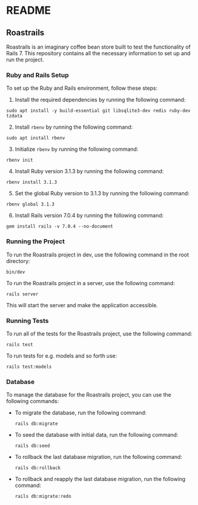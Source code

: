 # README

## Roastrails

Roastrails is an imaginary coffee bean store built to test the functionality of Rails 7. This repository contains all the necessary information to set up and run the project.

### Ruby and Rails Setup

To set up the Ruby and Rails environment, follow these steps:

1. Install the required dependencies by running the following command:
  ```
  sudo apt install -y build-essential git libsqlite3-dev redis ruby-dev tzdata
  ```

2. Install `rbenv` by running the following command:
  ```
  sudo apt install rbenv
  ```

3. Initialize `rbenv` by running the following command:
  ```
  rbenv init
  ```

4. Install Ruby version 3.1.3 by running the following command:
  ```
  rbenv install 3.1.3
  ```

5. Set the global Ruby version to 3.1.3 by running the following command:
  ```
  rbenv global 3.1.3
  ```

6. Install Rails version 7.0.4 by running the following command:
  ```
  gem install rails -v 7.0.4 --no-document
  ```

### Running the Project

To run the Roastrails project in dev, use the following command in the root directory:
```
bin/dev
```

To run the Roastrails project in a server, use the following command:
```
rails server
```

This will start the server and make the application accessible.

### Running Tests

To run all of the tests for the Roastrails project, use the following command:

```
rails test
```

To run tests for e.g. models and so forth use:

```
rails test:models
```

### Database

To manage the database for the Roastrails project, you can use the following commands:

- To migrate the database, run the following command:

  ```
  rails db:migrate
  ```

- To seed the database with initial data, run the following command:

  ```
  rails db:seed
  ```

- To rollback the last database migration, run the following command:

  ```
  rails db:rollback
  ```

- To rollback and reapply the last database migration, run the following command:

  ```
  rails db:migrate:redo
  ```